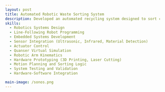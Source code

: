 ```yaml
---
layout: post
title: Automated Robotic Waste Sorting System
description: Developed an automated recycling system designed to sort containers based on material composition using both a virtual simulation and a physical prototype. The system combined a line-following robot with integrated sensors to detect recyclable materials, accurately deposit them into designated bins, and handle multiple objects efficiently. A full simulation environment was built using Quanser software to test arm movements, hopper interactions, and sorting logic before hardware integration. The physical model featured a 3D-printed and laser-cut assembly connected to actuators for controlled container transfer. The project emphasized system reliability, sensor accuracy, and seamless hardware-software operation, culminating in a fully functional recycling mechanism capable of quickly and accurately sorting various types of waste.
skills: 
  - Robotics Systems Design
  - Line-Following Robot Programming
  - Embedded Systems Development
  - Sensor Integration (Ultrasonic, Infrared, Material Detection)
  - Actuator Control
  - Quanser Virtual Simulation
  - Robotic Arm Kinematics
  - Hardware Prototyping (3D Printing, Laser Cutting)
  - Motion Planning and Sorting Logic
  - System Testing and Validation
  - Hardware-Software Integration

main-image: /sonos.png
---
```


